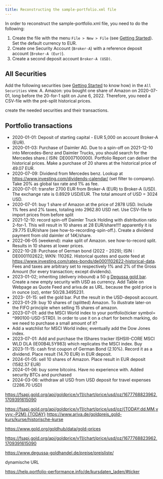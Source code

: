 ```yaml
---
title: Reconstructing the sample-portfolio.xml file
---
```

In order to reconstruct the sample-portfolio.xml file, you need to do the following:
1. Create the file with the menu `File > New > File` (see [Getting Started](../getting-started/create-portfolio.md)). Set the default currency to EUR.
2. Create one Security Account (`Broker-A`) with a reference deposit account (`Broker-A (Eur)`).
3. Create a second deposit account `Broker-A (USD)`.

## All Securities

Add the following securities (see [Getting Started](../getting-started/adding-securities.md) to know how) in the `All Securities` view.
    A. Amazon: you bought one share of Amazon on 2020-07-01, long before the 20-for-1 split on June 6, 2022. Therefore, you need a CSV-file with the pré-split historical prices.

create the needed securities and their transactions.

## Portfolio transactions

- 2020-01-01: Deposit of starting capital - EUR 5,000 on account Broker-A (EUR).
- 2020-01-03: Purchase of Daimler AG. Due to a spin-off on 2021-12-10 into Mercedes-Benz and Daimler Trucks, you should search for the Mercedes share.( ISIN: DE0007100000). Portfolio Report can deliver the historical prices. Make a purchase of 20 shares at the historical price of 49.07 EUR.
- 2020-07-09: Dividend from Mercedes benz. Lookup at https://www.investing.com/dividends-calendar/ (set filter to company). Take 20% as global tax rate and 1% as fee.
- 2020-07-01: transfer 2700 EUR from Broker-A (EUR) to Broker-A (USD). The exchange rate is 0.8929 USD/EUR. The total amount of USD = 3024 USD.
- 2020-07-01: buy 1 share of Amazon at the price of 2878 USD. Include 1% fees and 2% taxes, totaling into 2962.80 USD net. Use CSV-file to import prices from before split
- 2021-12-10: record spin-off Daimler Truck Holding with distribution ratio 2-for-1. This will result in 10 shares at 28 EUR/share!!!! apparently it is 29.775 EUR/share (see how-to-recording-spin-off.). Create a dividend payment from old daimler of 14€/share.
- 2022-06-05 (weekend): make split of Amazon. see how-to-record split. Results in 10 shares at lower prices.
- 2022-10-28: Purchase of German bond (2022 - 2029); ISIN : DE0001102622; WKN: 110262. Historical quotes and quote feed at https://www.investing.com/rates-bonds/de0001102622-historical-data. Fees and taxes are arbitrary set to respectively 1% and 2% of the Gross Amount (for every transaction; except dividends).
- 2023-01-02; inheriting (delivery inbound) a 50 g [Degussa gold bar](https://shop.degussa-goldhandel.de/gold/goldbarren). Create a new empty security with USD as currency. Add Table on Webpage as Quote Feed and ariva.de as URL. because the gold price is in ounce (oz), enter 50/28.3495231.
- 2023- 01-15: sell the gold bar. Put the result in the USD-deposit account.
- 2023-01-29: buy 10 shares of (splitted) Amazon. To illustrate later-on the FIFO principle when selling 15 shares of amazon.
- 2023-07-01: add the MSCI World index to your portfolio(ticker symbol= ^990100-USD-STRD). In order to use it on a chart for bench marking, do we need to purchase a small amount of it?
- Add a watchlist for MSCI World index; eventually add the Dow Jones index.
- 2023-07-01: Add and purchase the IShares tracker ISHSIII-CORE MSCI WLD DLA (IE00B4L5Y983) which replicates the MSCI index. Buy 
- 2023-11-15: cash first coupon of German Bond (2.10%). Record it as a dividend. Place result (14.70 EUR) in EUR deposit.
- 2024-01-05: sell 10 shares of Amazon.  Place result in EUR deposit (1582.57 EUR)
- 2024-01-06: buy some bitcoins. Have no experience with. Added security BTCs and purchased 
- 2024-03-06: withdraw all USD from USD deposit for travel expenses (2286.70 USD) 




https://fsapi.gold.org/api/goldprice/v11/chart/price/usd/oz/1677768823962,1709391615090


https://fsapi.gold.org/api/goldprice/v11/chart/price/usd/oz/{TODAY:dd.MM.yyyy:-P2M},{TODAY}
https://www.ariva.de/goldpreis_gold-kurs/kurse/historische-kurse

https://www.gold.org/goldhub/data/gold-prices

https://fsapi.gold.org/api/goldprice/v11/chart/price/usd/oz/1677768823962,1709391615090

https://www.degussa-goldhandel.de/preise/preisliste/

dynamische URL

https://help.portfolio-performance.info/de/kursdaten_laden/#ticker






